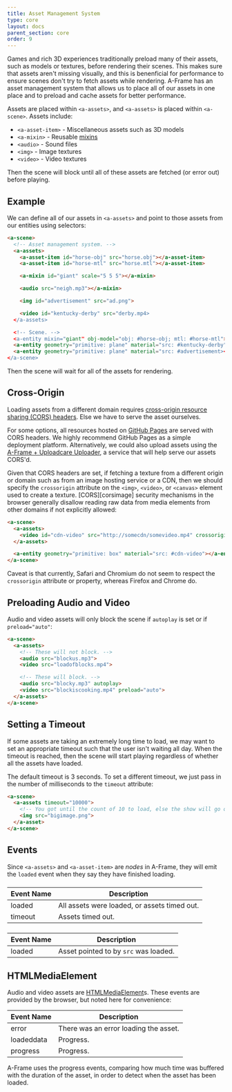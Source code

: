 ```yaml
---
title: Asset Management System
type: core
layout: docs
parent_section: core
order: 9
---
```


Games and rich 3D experiences traditionally preload many of their assets, such as models or textures, before rendering their scenes. This makes sure that assets aren't missing visually, and this is benenficial for performance to ensure scenes don't try to fetch assets while rendering. A-Frame has an asset management system that allows us to place all of our assets in one place and to preload and cache assets for better performance.

Assets are placed within `<a-assets>`, and `<a-assets>` is placed within `<a-scene>`. Assets include:

- `<a-asset-item>` - Miscellaneous assets such as 3D models
- `<a-mixin>` - Reusable [mixins][mixins]
- `<audio>` - Sound files
- `<img>` - Image textures
- `<video>` - Video textures

Then the scene will block until all of these assets are fetched (or error out) before playing.

## Example

We can define all of our assets in `<a-assets>` and point to those assets from our entities using selectors:

```html
<a-scene>
  <!-- Asset management system. -->
  <a-assets>
    <a-asset-item id="horse-obj" src="horse.obj"></a-asset-item>
    <a-asset-item id="horse-mtl" src="horse.mtl"></a-asset-item>

    <a-mixin id="giant" scale="5 5 5"></a-mixin>

    <audio src="neigh.mp3"></a-mixin>

    <img id="advertisement" src="ad.png">

    <video id="kentucky-derby" src="derby.mp4>
  </a-assets>

  <!-- Scene. -->
  <a-entity mixin="giant" obj-model="obj: #horse-obj; mtl: #horse-mtl"></a-entity>
  <a-entity geometry="primitive: plane" material="src: #kentucky-derby"></a-entity>
  <a-entity geometry="primitive: plane" material="src: #advertisement></a-entity>
</a-scene>
```

Then the scene will wait for all of the assets for rendering.

## Cross-Origin

Loading assets from a different domain requires [cross-origin resource sharing (CORS) headers][cors]. Else we have to serve the asset ourselves.

For some options, all resources hosted on [GitHub Pages][ghpages] are served with CORS headers. We highly recommend GitHub Pages as a simple deployment platform. Alternatively, we could also upload assets using the [A-Frame + Uploadcare Uploader][uploader], a service that will help serve our assets CORS'd.

Given that CORS headers are set, if fetching a texture from a different origin or domain such as from an image hosting service or a CDN, then we should specify the `crossorigin` attribute on the `<img>`, `<video>`, or `<canvas>` element used to create a texture. [CORS][corsimage] security mechanisms in the browser generally disallow reading raw data from media elements from other domains if not explicitly allowed:

```html
<a-scene>
  <a-assets>
    <video id="cdn-video" src="http://somecdn/somevideo.mp4" crossorigin="anonymous">
  </a-assets>

  <a-entity geometry="primitive: box" material="src: #cdn-video"></a-entity>
</a-scene>
```

Caveat is that currently, Safari and Chromium do not seem to respect the `crossorigin` attribute or property, whereas Firefox and Chrome do.

## Preloading Audio and Video

Audio and video assets will only block the scene if `autoplay` is set or if `preload="auto"`:

```html
<a-scene>
  <a-assets>
    <!-- These will not block. -->
    <audio src="blockus.mp3">
    <video src="loadofblocks.mp4">

    <!-- These will block. -->
    <audio src="blocky.mp3" autoplay>
    <video src="blockiscooking.mp4" preload="auto">
  </a-assets>
</a-scene>
```

## Setting a Timeout

If some assets are taking an extremely long time to load, we may want to set an appropriate timeout such that the user isn't waiting all day. When the timeout is reached, then the scene will start playing regardless of whether all the assets have loaded.

The default timeout is 3 seconds. To set a different timeout, we just pass in the number of milliseconds to the `timeout` attribute:

```html
<a-scene>
  <a-assets timeout="10000">
    <!-- You got until the count of 10 to load, else the show will go on without you. -->
    <img src="bigimage.png">
  </a-asset>
</a-scene>
```

## Events

Since `<a-assets>` and `<a-asset-item>` are *nodes* in A-Frame, they will emit the `loaded` event when they say they have finished loading.

### <a-assets>

| Event Name | Description                                  |
|------------|----------------------------------------------|
| loaded     | All assets were loaded, or assets timed out. |
| timeout    | Assets timed out.                            |

### <a-asset-item>

| Event Name | Description                           |
|------------|---------------------------------------|
| loaded     | Asset pointed to by `src` was loaded. |

## HTMLMediaElement

Audio and video assets are [HTMLMediaElement][mediael]s. These events are provided by the browser, but noted here for convenience:

| Event Name | Description                           |
|------------|---------------------------------------|
| error      | There was an error loading the asset. |
| loadeddata | Progress.                             |
| progress   | Progress.                             |

A-Frame uses the progress events, comparing how much time was buffered with the duration of the asset, in order to detect when the asset has been loaded.

[cors]: https://en.wikipedia.org/wiki/Cross-origin_resource_sharing
[ghpages]: https://pages.github.com/
[mediael]: https://developer.mozilla.org/docs/Web/API/HTMLMediaElement
[mixins]: ./mixins.md
[uploader]: https://aframe.io/aframe/examples/_uploader/
